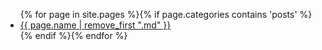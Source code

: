 <ul>{% for page in site.pages %}{% if page.categories contains 'posts' %}
      <li>
        <a href="{{ page.url }}">{{ page.name | remove_first ".md" }}</a>
      </li>{% endif %}{% endfor %}
    </ul>
